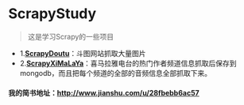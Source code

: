 # ScrapyStudy
> 这是学习Scrapy的一些项目
* 1.**[ScrapyDoutu](https://github.com/rieuse/ScrapyStudy/tree/master/ScrapyDoutu)**：斗图网站抓取大量图片
* 2.**[ScrapyXiMaLaYa](https://github.com/rieuse/ScrapyStudy/tree/master/ScrapyXiMaLaYa)**：喜马拉雅电台的热门作者频道信息抓取后保存到mongodb，而且把每个频道的全部的音频信息全部抓取下来。


#### 我的简书地址：**http://www.jianshu.com/u/28fbebb6ac57**
